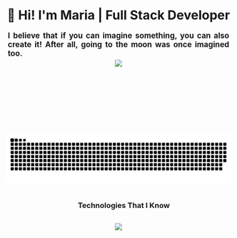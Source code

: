

<h1 align="center">👋 Hi! I'm Maria | Full Stack Developer</h1>

<h3 align="center" style="text-align: justify; margin: 4px; font-size: 17px;" >I believe that if you can imagine something, you can also create it! After all, going to the moon was once imagined too.</h3>
<div align="center" style="height: 150px">
  <img src="[https://cdn.dribbble.com/users/2131993/screenshots/15628402/media/7bb0d27e44d8c2eff47276ae86bfd6a3.png?resize=400x0](https://img.freepik.com/free-vector/cute-astronaut-playing-basketball-moon-cartoon-vector-icon-illustration-science-technology-isolated_138676-4549.jpg?w=740&t=st=1705443104~exp=1705443704~hmac=addf9fe5c8b08eca76c1af931a0a2c2f30554d9f42e6389e27b9a34c6dba8aab)">
</div>
<br>

<!--- snake -->
<div align="center">
  <img  src="https://github.com/1999AZZAR/1999AZZAR/blob/main/resources/img/grid-snake.svg"
       alt="snake" /></a>
</div>

<!--- stats (start) 
<table align="center">
  <tr border="none">
    <td width="50%" align="center">
      <img  align="center"  src="https://github-readme-stats.anuraghazra1.vercel.app/api/top-langs/?username=Belu-11&theme=dark&hide_border=false&no-bg=true&no-frame=true&langs_count=10"/>
    </td>
  </tr>
</table>
-->

<!--h1 without bottom border-->
<div id="user-content-toc">
  <ul align="center">
    <summary><h3 style="display: inline-block">Technologies That I Know</h3></summary>
  </ul>
</div>
<!--tech stack icons-->
<p align="center">
  <a href="https://skillicons.dev">
    <img src="https://skillicons.dev/icons?i=py,js,java,cs,react,redux,threejs,nodejs,tailwind,django,linux,bootstrap,grafana,figma&perline=14" />
  </a>
</p>
